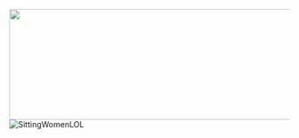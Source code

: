 <div align="Right">
    <img src="https://images.cooltext.com/5709356.png" height="200px" width="600px">
</div>
<div align="Left">
    <img src="https://d9jhi50qo719s.cloudfront.net/7ap/samples/iir_800.gif?230809025525%22" alt="SittingWomenLOL" left="10" top="0">
</div>
